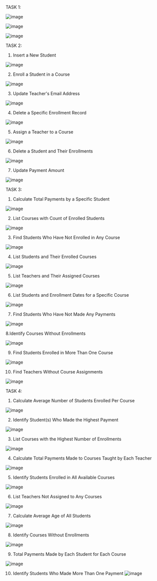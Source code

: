 TASK 1:

![image](https://github.com/user-attachments/assets/0c3596d9-0469-47b7-b624-16d295ea7741)

![image](https://github.com/user-attachments/assets/5aefa496-fdb8-492c-ae80-507e1faba3af)

![image](https://github.com/user-attachments/assets/395d4902-2b71-4efa-b4b9-0ac2fa1a1f89)


TASK 2:

1. Insert a New Student

![image](https://github.com/user-attachments/assets/17a2e12e-dddd-4faf-bc01-243367141d55)

2. Enroll a Student in a Course

![image](https://github.com/user-attachments/assets/c5c7241d-0c99-44d4-bf54-db63cf8854c0)


3. Update Teacher's Email Address

![image](https://github.com/user-attachments/assets/c6f92006-9046-43a4-97db-8e353745d01f)


4. Delete a Specific Enrollment Record

![image](https://github.com/user-attachments/assets/57fb60e9-71ed-4207-ad71-830fe7c84c2e)


5. Assign a Teacher to a Course

![image](https://github.com/user-attachments/assets/bd41ebf4-1c26-4e61-b9cd-7ab0c40cba6c)


6. Delete a Student and Their Enrollments

![image](https://github.com/user-attachments/assets/da3c81aa-96f0-4d0e-a29d-a354762654a2)


7. Update Payment Amount

![image](https://github.com/user-attachments/assets/b8c78c43-259f-4b4e-945e-9f54d2ff5664)


TASK 3:

1. Calculate Total Payments by a Specific Student

![image](https://github.com/user-attachments/assets/c9cca389-530c-461e-817d-1ef04fe45f7b)


2. List Courses with Count of Enrolled Students

![image](https://github.com/user-attachments/assets/22548a36-e471-4da2-b70d-38b2de9e1aae)

3. Find Students Who Have Not Enrolled in Any Course

![image](https://github.com/user-attachments/assets/610d037b-6ae2-482a-88bb-bb4c273a10a2)

4. List Students and Their Enrolled Courses

![image](https://github.com/user-attachments/assets/c31e151b-e708-48b6-9b17-db0494d005bc)

5. List Teachers and Their Assigned Courses

![image](https://github.com/user-attachments/assets/416b7dfc-2ecb-475f-a34a-6c7f702a3729)

6. List Students and Enrollment Dates for a Specific Course


![image](https://github.com/user-attachments/assets/44f8d110-266a-4f41-b601-1995f8c7e9f8)

7. Find Students Who Have Not Made Any Payments

![image](https://github.com/user-attachments/assets/70ce386e-9753-49d9-9b62-e307c62f70a0)

8.Identify Courses Without Enrollments

![image](https://github.com/user-attachments/assets/951e43f6-acb3-4491-8d0e-948991b6540b)

9. Find Students Enrolled in More Than One Course

![image](https://github.com/user-attachments/assets/c38703d2-8117-4e0f-95c0-7454fee8cd50)

10. Find Teachers Without Course Assignments

![image](https://github.com/user-attachments/assets/bf4d001e-4464-4807-880d-54ade41f811a)

TASK 4:
1. Calculate Average Number of Students Enrolled Per Course

![image](https://github.com/user-attachments/assets/35d97973-2309-4f5a-9d10-faad333535d3)

2. Identify Student(s) Who Made the Highest Payment

![image](https://github.com/user-attachments/assets/648a3fa2-f822-430e-a827-64ef0a3f9fa9)

3. List Courses with the Highest Number of Enrollments

![image](https://github.com/user-attachments/assets/f6652e95-540b-4899-af13-a07df683a491)

4. Calculate Total Payments Made to Courses Taught by Each Teacher

![image](https://github.com/user-attachments/assets/223a4e7c-cd58-45f2-a299-fc7db41c9cae)

5. Identify Students Enrolled in All Available Courses

![image](https://github.com/user-attachments/assets/2d37db60-12da-4654-bab8-d678e43e652e)

6. List Teachers Not Assigned to Any Courses

![image](https://github.com/user-attachments/assets/120726aa-885f-40cd-b0d1-1447cf76a0aa)

7. Calculate Average Age of All Students

![image](https://github.com/user-attachments/assets/c8ceb72b-6374-4467-a80b-0bd45aea0d98)

8. Identify Courses Without Enrollments

![image](https://github.com/user-attachments/assets/c4979195-5e38-45eb-bfd3-8d2a42187cbd)

9. Total Payments Made by Each Student for Each Course

![image](https://github.com/user-attachments/assets/e76f8f32-a53d-4db9-aa07-6389ac66c1ed)

10. Identify Students Who Made More Than One Payment
    ![image](https://github.com/user-attachments/assets/34427d61-5ad9-4128-baff-f5d2378f9156)
